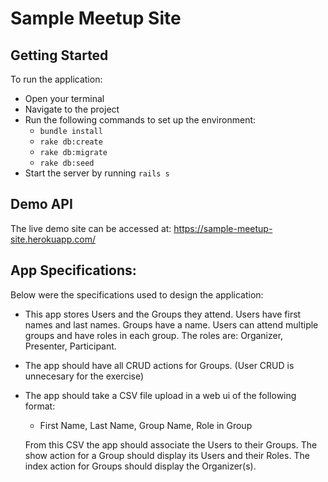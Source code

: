 # Sample Meetup Site

## Getting Started
To run the application:

- Open your terminal
- Navigate to the project
- Run the following commands to set up the environment:
    - `bundle install`
    - `rake db:create`
    - `rake db:migrate`
    - `rake db:seed`
- Start the server by running `rails s`

## Demo API
The live demo site can be accessed at: https://sample-meetup-site.herokuapp.com/


## App Specifications:
Below were the specifications used to design the application:

- This app stores Users and the Groups they attend. Users have first names and last names.
Groups have a name. Users can attend multiple groups and have roles in each group. The roles
are: Organizer, Presenter, Participant.
- The app should have all CRUD actions for Groups. (User CRUD is unnecesary for the exercise)
- The app should take a CSV file upload in a web ui of the following format:
    - First Name, Last Name, Group Name, Role in Group
  
  From this CSV the app should associate the Users to their Groups.
The show action for a Group should display its Users and their Roles.
The index action for Groups should display the Organizer(s).

